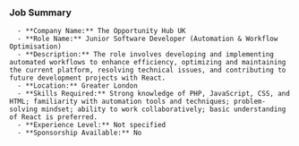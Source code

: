 ### Job Summary
      - **Company Name:** The Opportunity Hub UK
      - **Role Name:** Junior Software Developer (Automation & Workflow Optimisation)
      - **Description:** The role involves developing and implementing automated workflows to enhance efficiency, optimizing and maintaining the current platform, resolving technical issues, and contributing to future development projects with React.
      - **Location:** Greater London
      - **Skills Required:** Strong knowledge of PHP, JavaScript, CSS, and HTML; familiarity with automation tools and techniques; problem-solving mindset; ability to work collaboratively; basic understanding of React is preferred.
      - **Experience Level:** Not specified
      - **Sponsorship Available:** No
      